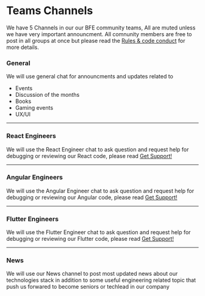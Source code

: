 # Teams Channels

We have 5 Channels in our our BFE community teams, All are muted unless we have very important announcment.
All comnunity members are free to post in all groups at once but please read the [Rules & code conduct](https://github.com/bahag-aldimashkiL/fe-community/blob/main/welcome.md#rules--code-of-conduct) for more details.

### General 
We will use general chat for announcments and updates related to 
* Events
* Discussion of the months
* Books
* Gaming events
* UX/UI

---
### React Engineers

We will use the React Engineer chat to ask question and request help for debugging or reviewing our React code, please read [Get Support!](https://github.com/bahag-aldimashkiL/fe-community/blob/main/welcome.md#get-support)

---
### Angular Engineers

We will use the Angular Engineer chat to ask question and request help for debugging or reviewing our Angular code, please read [Get Support!](https://github.com/bahag-aldimashkiL/fe-community/blob/main/welcome.md#get-support)

---
### Flutter Engineers

We will use the Flutter Engineer chat to ask question and request help for debugging or reviewing our Flutter code, please read [Get Support!](https://github.com/bahag-aldimashkiL/fe-community/blob/main/welcome.md#get-support)

---
### News

We will use our News channel to post most updated news about our technologies stack in addition to some useful engineering related topic that push us forwared to become seniors or techlead in our company 

